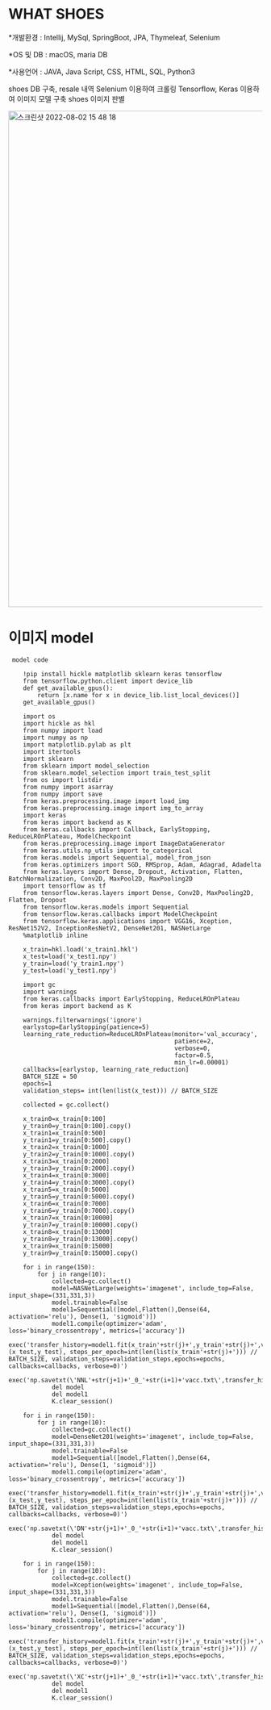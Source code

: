 # WHAT SHOES

<p>*개발환경 : Intellij, MySql, SpringBoot, JPA, Thymeleaf, Selenium </p>
<p>*OS 및 DB : macOS, maria DB <p>
<p>*사용언어 : JAVA, Java Script, CSS, HTML, SQL, Python3</p> 

shoes DB 구축, resale 내역 Selenium 이용하여 크롤링 Tensorflow, Keras 이용하여 이미지 모델 구축 shoes 이미지 판별

<img width="984" alt="스크린샷 2022-08-02 15 48 18" src="https://user-images.githubusercontent.com/80299204/182310365-8bea703c-f92f-4407-9fe0-b7b28b154ca3.png">



# 이미지 model

     model code

        !pip install hickle matplotlib sklearn keras tensorflow
        from tensorflow.python.client import device_lib
        def get_available_gpus():
            return [x.name for x in device_lib.list_local_devices()]
        get_available_gpus()
        
        import os
        import hickle as hkl
        from numpy import load
        import numpy as np
        import matplotlib.pylab as plt
        import itertools
        import sklearn
        from sklearn import model_selection
        from sklearn.model_selection import train_test_split
        from os import listdir
        from numpy import asarray
        from numpy import save
        from keras.preprocessing.image import load_img
        from keras.preprocessing.image import img_to_array
        import keras
        from keras import backend as K
        from keras.callbacks import Callback, EarlyStopping, ReduceLROnPlateau, ModelCheckpoint
        from keras.preprocessing.image import ImageDataGenerator
        from keras.utils.np_utils import to_categorical
        from keras.models import Sequential, model_from_json
        from keras.optimizers import SGD, RMSprop, Adam, Adagrad, Adadelta
        from keras.layers import Dense, Dropout, Activation, Flatten, BatchNormalization, Conv2D, MaxPool2D, MaxPooling2D
        import tensorflow as tf
        from tensorflow.keras.layers import Dense, Conv2D, MaxPooling2D, Flatten, Dropout
        from tensorflow.keras.models import Sequential
        from tensorflow.keras.callbacks import ModelCheckpoint
        from tensorflow.keras.applications import VGG16, Xception, ResNet152V2, InceptionResNetV2, DenseNet201, NASNetLarge
        %matplotlib inline
        
        x_train=hkl.load('x_train1.hkl')
        x_test=load('x_test1.npy')
        y_train=load('y_train1.npy')
        y_test=load('y_test1.npy')
        
        import gc
        import warnings
        from keras.callbacks import EarlyStopping, ReduceLROnPlateau
        from keras import backend as K
        
        warnings.filterwarnings('ignore')
        earlystop=EarlyStopping(patience=5)
        learning_rate_reduction=ReduceLROnPlateau(monitor='val_accuracy',
                                                  patience=2,
                                                  verbose=0,
                                                  factor=0.5,
                                                  min_lr=0.00001)
        callbacks=[earlystop, learning_rate_reduction]
        BATCH_SIZE = 50
        epochs=1
        validation_steps= int(len(list(x_test))) // BATCH_SIZE
        
        collected = gc.collect()
        
        x_train0=x_train[0:100]
        y_train0=y_train[0:100].copy()
        x_train1=x_train[0:500]
        y_train1=y_train[0:500].copy()
        x_train2=x_train[0:1000]
        y_train2=y_train[0:1000].copy()
        x_train3=x_train[0:2000]
        y_train3=y_train[0:2000].copy()
        x_train4=x_train[0:3000]
        y_train4=y_train[0:3000].copy()
        x_train5=x_train[0:5000]
        y_train5=y_train[0:5000].copy()
        x_train6=x_train[0:7000]
        y_train6=y_train[0:7000].copy()
        x_train7=x_train[0:10000]
        y_train7=y_train[0:10000].copy()
        x_train8=x_train[0:13000]
        y_train8=y_train[0:13000].copy()
        x_train9=x_train[0:15000]
        y_train9=y_train[0:15000].copy()
        
        for i in range(150):
            for j in range(10):
                collected=gc.collect()
                model=NASNetLarge(weights='imagenet', include_top=False, input_shape=(331,331,3))
                model.trainable=False
                model1=Sequential([model,Flatten(),Dense(64, activation='relu'), Dense(1, 'sigmoid')])
                model1.compile(optimizer='adam', loss='binary_crossentropy', metrics=['accuracy'])
                exec('transfer_history=model1.fit(x_train'+str(j)+',y_train'+str(j)+',validation_data=(x_test,y_test), steps_per_epoch=int(len(list(x_train'+str(j)+'))) // BATCH_SIZE, validation_steps=validation_steps,epochs=epochs, callbacks=callbacks, verbose=0)')
                exec('np.savetxt(\'NNL'+str(j+1)+'_0_'+str(i+1)+'vacc.txt\',transfer_history.history[\'val_accuracy\'])')
                del model
                del model1
                K.clear_session()
                
        for i in range(150):
            for j in range(10):
                collected=gc.collect()
                model=DenseNet201(weights='imagenet', include_top=False, input_shape=(331,331,3))
                model.trainable=False
                model1=Sequential([model,Flatten(),Dense(64, activation='relu'), Dense(1, 'sigmoid')])
                model1.compile(optimizer='adam', loss='binary_crossentropy', metrics=['accuracy'])
                exec('transfer_history=model1.fit(x_train'+str(j)+',y_train'+str(j)+',validation_data=(x_test,y_test), steps_per_epoch=int(len(list(x_train'+str(j)+'))) // BATCH_SIZE, validation_steps=validation_steps,epochs=epochs, callbacks=callbacks, verbose=0)')
                exec('np.savetxt(\'DN'+str(j+1)+'_0_'+str(i+1)+'vacc.txt\',transfer_history.history[\'val_accuracy\'])')
                del model
                del model1
                K.clear_session()
                
        for i in range(150):
            for j in range(10):
                collected=gc.collect()
                model=Xception(weights='imagenet', include_top=False, input_shape=(331,331,3))
                model.trainable=False
                model1=Sequential([model,Flatten(),Dense(64, activation='relu'), Dense(1, 'sigmoid')])
                model1.compile(optimizer='adam', loss='binary_crossentropy', metrics=['accuracy'])
                exec('transfer_history=model1.fit(x_train'+str(j)+',y_train'+str(j)+',validation_data=(x_test,y_test), steps_per_epoch=int(len(list(x_train'+str(j)+'))) // BATCH_SIZE, validation_steps=validation_steps,epochs=epochs, callbacks=callbacks, verbose=0)')
                exec('np.savetxt(\'XC'+str(j+1)+'_0_'+str(i+1)+'vacc.txt\',transfer_history.history[\'val_accuracy\'])')
                del model
                del model1
                K.clear_session()
                

        
